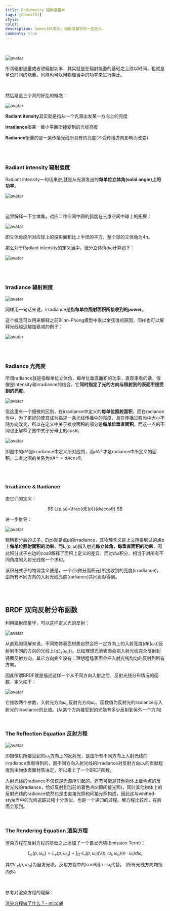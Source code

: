 ```yaml
---
title: Radiometry 辐射度量学
tags: [Games101]
style: 
color: 
description: Games101笔记，辐射度量学的一些定义。
comments: true
---
```


<script src="https://polyfill.io/v3/polyfill.min.js?features=es6"></script>
<script id="MathJax-script" async src="https://cdn.jsdelivr.net/npm/mathjax@3/es5/tex-mml-chtml.js"></script>
<script> 
MathJax = {
  tex: {
    inlineMath: [['$', '$']],
    processEscapes: true
  }
};
</script>

<br/>

![avatar](../assets/img/post/v2-e66e744741aacbb2f311c3b8cfa5284d_1440w.png)


所谓辐射通量或者说辐射功率，其实就是在辐射能量的基础之上除以时间，也就是单位时间的能量。同样也可以用物理当中的功率来进行类比。

<br/>


然后是这三个真的好乱的概念：



![avatar](../assets/img/post/v2-039fbcb784ca5531560b50b69a9cca68_r.jpg)


**Radiant itensity**其实就是指从一个光源出发某一方向上的亮度

**Irradiance**指某一微小平面所接受到的光线亮度

**Radiance**衡量的是一条传播光线所具有的亮度(不受传播方向影响而改变)




<br/>
<br/>


### Radiant intensity 辐射强度


Radiant intensity一句话来说,就是从光源发出的**每单位立体角(solid angle)上的功率**。


![avatar](../assets/img/post/v2-ff2e020aa81d545c785a4dc0d558bca8_r.jpg)




<br/>

这里解释一下立体角，对应二维空间中圆的弧度在三维空间中球上的拓展：


![avatar](../assets/img/post/sdfsdfa.png)



即立体角度所对应球上的投影面积比上半径的平方，整个球的立体角为$4π$。


那么对于Radiant intensity的定义当中，微分立体角$dω$计算如下：



![avatar](../assets/img/post/ssssskk.png)



<br/>
<br/>


### Irradiance 辐射照度

![avatar](../assets/img/post/v2-594c083ca0df39a60bd1021a0449d93a_r.jpg)


同样用一句话来说，irradiance是指**每单位照射面积所接收到的power**。


这个概念可以用来解释之前Blinn-Phong模型中乘以余弦值的原因，同样也可以解释光线越远越加衰减的例子：


![avatar](../assets/img/post/askdfieorwer.png)


<br/>
<br/>



### Radiance 光亮度

所谓radiance就是指每单位立体角，每单位垂直面积的功率，直观来看的话，很像是Intensity和irradiance的结合，它**同时指定了光的方向与照射到的表面所接受到的亮度**。



![avatar](../assets/img/post/aabbcdd.png)


但这里有一个细微的区别，在irradiance中定义的**每单位照射面积**，而在radiance当中，为了更好的使其成为描述一条光线传播中的亮度，且在传播过程当中大小不随方向改变，所以在定义中关于接收面积的部分是**每单位垂直面积**，而这一点的不同也正解释了图中式子分母上的$cosθ$。

![avatar](../assets/img/post/v2-f4069d6992189e1bd74eb8d4af371dbb_r.jpg)

即图中的$dA$是irradiance中定义所对应的，而$dA^⊥$才是radiance中所定义的面积。二者之间的关系为$dA^⊥=dAcosθ$。


<br/>
<br/>


### Irradiance & Radiance

由它们的定义：

$$
L(p,ω)=\frac{dE(p)}{dωcosθ}
$$

进一步推导：

![avatar](../assets/img/post/20201031231328.png)

观察积分后的式子，$E(p)$就是点p的irradiance，其物理含义是上文所提到过的点p上**每单位照射面积的功率**，而$L_i(p,ω)$指入射光**每立体角，每垂直面积的功率**，因此积分式子右边的$cosθ$解释了面积上定义的差异，而对$dω$积分，相当于对所有不同角度的入射光线做一个求和。

该积分式子的物理含义便是，一个点(微分面积元)所接收到的亮度(irradiance)，由所有不同方向的入射光线亮度(radiance)共同贡献得到。


<br/>
<br/>

## BRDF 双向反射分布函数


利用辐射度量学，可以这样定义光的反射：


![avatar](../assets/img/post/20201031232443.png)

从直观的理解来说，不同物体表面材质自然会把一定方向上的入射亮度($dE(ω_i)$)反射到不同的方向的光线上($dL_r(ω_r)$)。比如理想光滑表面会把入射光线完全反射到镜面反射方向，其它方向完全没有；理想粗糙表面会把入射光线均匀的反射到所有方向。

因此所谓BRDF就是描述这样一个从不同方向入射之后，反射光线分布情况的函数，定义如下：

![avatar](../assets/img/post/v2-690f3e96bd2730eeda4255a21c9e330f_r.jpg)


它接收两个参数，入射光方向$ω_i$,反射光方向$ω_r$，函数值为反射光的radiance与入射光的iiradiance的比值。(从某个方向接受到的光能有多少反射到另外一个方向)


<br/>

### The Reflection Equation 反射方程


![avatar](../assets/img/post/20201031233011.png)

即摄像机所接受到的$ω_r$方向上的反射光，是由所有不同方向上入射光线的irradiance贡献得到的，而不同方向入射光线的irradiance对反射方向$ω_r$的贡献程度则由物体表面材质决定，所以乘上了一个BRDF函数。

入射光线的radiance不仅仅是光源所引起的，还有可能是其他物体上着色点的反射光线的radiance，恰好反射到当前的着色点p(即间接光照)，同时其他物体上的反射光线的radiance依然也是由直接光照和间接光照构成，因此这与whitted-style当中的光线追踪过程十分类似，也是一个递归的过程。解方程比较难，在后面会写到。



<br/>

### The Rendering Equation 渲染方程

渲染方程在反射方程的基础之上添加了一个自发光项(Emission Term)：

$$
L_o(p,ω_o)=L_e(p,ω_o)+\int_{Ω^+}L_i(p,ω_i)f_r(p,ω_i,ω_o)(n·ω_i)dω_i
$$


其中$L_e(p,ω_o)$为自发光项，反射方程中的$cosθ$用$n·ω_i$代替。 (所有光线方向均指向外)

<br/>

参考对渲染方程的理解：

[渲染方程做了什么？- miccall](https://zhuanlan.zhihu.com/p/35886937)